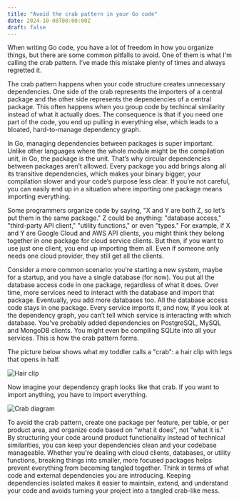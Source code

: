 ```yaml
---
title: "Avoid the crab pattern in your Go code"
date: 2024-10-08T00:00:00Z
draft: false
---
```


When writing Go code, you have a lot of freedom in how you organize things, but there are some common pitfalls to avoid. One of them is what I'm calling the crab pattern. I’ve made this mistake plenty of times and always regretted it.

The crab pattern happens when your code structure creates unnecessary dependencies. One side of the crab represents the importers of a central package and the other side represents the dependencies of a central package. This often happens when you group code by techincal similarity instead of what it actually does.  The consequence is that if you need one part of the code, you end up pulling in everything else, which leads to a bloated, hard-to-manage dependency graph.

In Go, managing dependencies between packages is super important. Unlike other languages where the whole module might be the compilation unit, in Go, the package is the unit. That’s why circular dependencies between packages aren’t allowed. Every package you add brings along all its transitive dependencies, which makes your binary bigger, your compilation slower and your code’s purpose less clear. If you’re not careful, you can easily end up in a situation where importing one package means importing everything.

Some programmers organize code by saying, "X and Y are both Z, so let’s put them in the same package." Z could be anything: "database access," "third-party API client," "utility functions," or even "types." For example, if X and Y are Google Cloud and AWS API clients, you might think they belong together in one package for cloud service clients. But then, if you want to use just one client, you end up importing them all. Even if someone only needs one cloud provider, they still get all the clients.

Consider a more common scenario: you’re starting a new system, maybe for a startup, and you have a single database (for now). You put all the database access code in one package, regardless of what it does. Over time, more services need to interact with the database and import that package. Eventually, you add more databases too. All the database access code stays in one package. Every service imports it, and now, if you look at the dependency graph, you can’t tell which service is interacting with which database. You've probably added dependencies on PostgreSQL, MySQL and MongoDB clients. You might even be compiling SQLite into all your services. This is how the crab pattern forms.

The picture below shows what my toddler calls a "crab": a hair clip with legs that opens in half.

![Hair clip](/images/crab.webp)

Now imagine your dependency graph looks like that crab. If you want to import anything, you have to import everything.

![Crab diagram](/images/crab-diagram.png)

To avoid the crab pattern, create one package per feature, per table, or per product area, and organize code based on "what it does", not "what it is." By structuring your code around product functionality instead of technical similarities, you can keep your dependencies clean and your codebase manageable. Whether you're dealing with cloud clients, databases, or utility functions, breaking things into smaller, more focused packages helps prevent everything from becoming tangled together. Think in terms of what code and external dependencies you are introducing. Keeping dependencies isolated makes it easier to maintain, extend, and understand your code and avoids turning your project into a tangled crab-like mess.